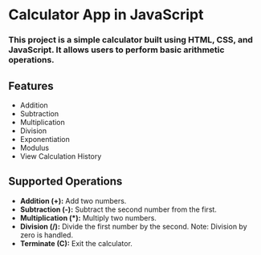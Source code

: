 # Calculator App in JavaScript
### This project is a simple calculator built using HTML, CSS, and JavaScript. It allows users to perform basic arithmetic operations.
## Features

- Addition
- Subtraction
- Multiplication
- Division
- Exponentiation
- Modulus
- View Calculation History
## Supported Operations

- **Addition (+):** Add two numbers.
- **Subtraction (-):** Subtract the second number from the first.
- **Multiplication (*):** Multiply two numbers.
- **Division (/):** Divide the first number by the second. Note: Division by zero is handled.
- **Terminate (C):** Exit the calculator.
